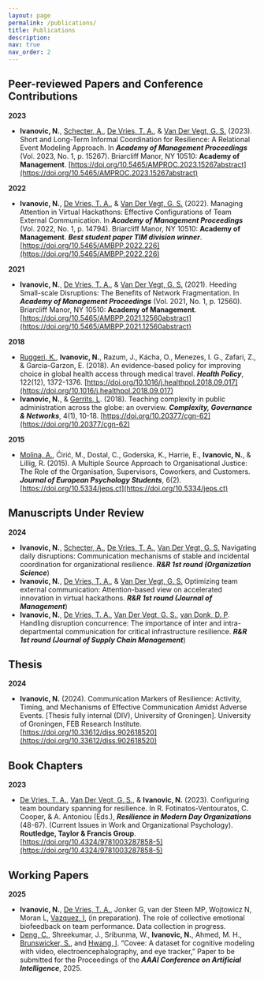 ```yaml
---
layout: page
permalink: /publications/
title: Publications
description: 
nav: true
nav_order: 2
---
```


## Peer-reviewed Papers and Conference Contributions

**2023**

- **Ivanovic, N.**, [Schecter, A.](https://scholar.google.com/citations?user=QYXNseEAAAAJ&hl=en), [De Vries, T. A.](https://scholar.google.com/citations?user=3eY7tOQAAAAJ&hl=en&oi=ao), & [Van Der Vegt, G. S.](https://scholar.google.com/citations?user=eXKtLwoAAAAJ&hl=en&oi=sra) (2023). Short and Long-Term Informal Coordination for Resilience: A Relational Event Modeling Approach. In **_Academy of Management Proceedings_** (Vol. 2023, No. 1, p. 15267). Briarcliff Manor, NY 10510: **Academy of Management**. [https://doi.org/10.5465/AMPROC.2023.15267abstract](https://doi.org/10.5465/AMPROC.2023.15267abstract)

**2022**

- **Ivanovic, N.**, [De Vries, T. A.](https://scholar.google.com/citations?user=3eY7tOQAAAAJ&hl=en&oi=ao), & [Van Der Vegt, G. S.](https://scholar.google.com/citations?user=eXKtLwoAAAAJ&hl=en&oi=sra) (2022). Managing Attention in Virtual Hackathons: Effective Configurations of Team External Communication. In **_Academy of Management Proceedings_** (Vol. 2022, No. 1, p. 14794). Briarcliff Manor, NY 10510: **Academy of Management**. **_Best student paper TIM division winner_**. [https://doi.org/10.5465/AMBPP.2022.226](https://doi.org/10.5465/AMBPP.2022.226)

**2021**

- **Ivanovic, N.**, [De Vries, T. A.](https://scholar.google.com/citations?user=3eY7tOQAAAAJ&hl=en&oi=ao), & [Van Der Vegt, G. S.](https://scholar.google.com/citations?user=eXKtLwoAAAAJ&hl=en&oi=sra) (2021). Heeding Small-scale Disruptions: The Benefits of Network Fragmentation. In **_Academy of Management Proceedings_** (Vol. 2021, No. 1, p. 12560). Briarcliff Manor, NY 10510: **Academy of Management**. [https://doi.org/10.5465/AMBPP.2021.12560abstract](https://doi.org/10.5465/AMBPP.2021.12560abstract)

**2018**

- [Ruggeri, K.](https://scholar.google.com/citations?user=u05dAdoAAAAJ&hl=en&oi=ao), **Ivanovic, N.**, Razum, J., Kácha, O., Menezes, I. G., Zafari, Z., & Garcia-Garzon, E. (2018). An evidence-based policy for improving choice in global health access through medical travel. **_Health Policy_**, 122(12), 1372-1376. [https://doi.org/10.1016/j.healthpol.2018.09.017](https://doi.org/10.1016/j.healthpol.2018.09.017)
- **Ivanovic, N.**, & [Gerrits, L](https://scholar.google.com/citations?user=eqi8RGoAAAAJ&hl=en&oi=ao). (2018). Teaching complexity in public administration across the globe: an overview. **_Complexity, Governance & Networks_**, 4(1), 10-18. [https://doi.org/10.20377/cgn-62](https://doi.org/10.20377/cgn-62)

**2015**

- [Molina, A.](https://scholar.google.com/citations?user=55vx5nYAAAAJ&hl=en&oi=ao), Ćirić, M., Dostal, C., Goderska, K., Harrie, E., **Ivanovic, N.**, & Lillig, R. (2015). A Multiple Source Approach to Organisational Justice: The Role of the Organisation, Supervisors, Coworkers, and Customers. **_Journal of European Psychology Students_**, 6(2). [https://doi.org/10.5334/jeps.ct](https://doi.org/10.5334/jeps.ct)


## Manuscripts Under Review

**2024**

- **Ivanovic, N.**, [Schecter, A.](https://scholar.google.com/citations?user=QYXNseEAAAAJ&hl=en), [De Vries, T. A.](https://scholar.google.com/citations?user=3eY7tOQAAAAJ&hl=en&oi=ao), [Van Der Vegt, G. S.](https://scholar.google.com/citations?user=eXKtLwoAAAAJ&hl=en&oi=sra) Navigating daily disruptions: Communication mechanisms of stable and incidental coordination for organizational resilience. **_R&R 1st round (Organization Science_**)
- **Ivanovic, N.**, [De Vries, T. A.](https://scholar.google.com/citations?user=3eY7tOQAAAAJ&hl=en&oi=ao), & [Van Der Vegt, G. S.](https://scholar.google.com/citations?user=eXKtLwoAAAAJ&hl=en&oi=sra) Optimizing team external communication: Attention-based view on accelerated innovation in virtual hackathons. **_R&R 1st round (Journal of Management_**)
- **Ivanovic, N.**, [De Vries, T. A.](https://scholar.google.com/citations?user=3eY7tOQAAAAJ&hl=en&oi=ao), [Van Der Vegt, G. S.](https://scholar.google.com/citations?user=eXKtLwoAAAAJ&hl=en&oi=sra), [van Donk, D. P](https://scholar.google.com/citations?user=VaKZtXEAAAAJ&hl=en). Handling disruption concurrence: The importance of inter and intra-departmental communication for critical infrastructure resilience. **_R&R 1st round (Journal of Supply Chain Management_**)


## Thesis

**2024**

- **Ivanovic, N.** (2024). Communication Markers of Resilience: Activity, Timing, and Mechanisms of Effective Communication Amidst Adverse Events. [Thesis fully internal (DIV), University of Groningen]. University of Groningen, FEB Research Institute. [https://doi.org/10.33612/diss.902618520](https://doi.org/10.33612/diss.902618520)


## Book Chapters

**2023**

- [De Vries, T. A.](https://scholar.google.com/citations?user=3eY7tOQAAAAJ&hl=en&oi=ao), [Van Der Vegt, G. S.](https://scholar.google.com/citations?user=eXKtLwoAAAAJ&hl=en&oi=sra), & **Ivanovic, N.** (2023). Configuring team boundary spanning for resilience. In R. Fotinatos-Ventouratos, C. Cooper, & A. Antoniou (Eds.), **_Resilience in Modern Day Organizations_** (48-67). (Current Issues in Work and Organizational Psychology). **Routledge, Taylor & Francis Group**. [https://doi.org/10.4324/9781003287858-5](https://doi.org/10.4324/9781003287858-5)


## Working Papers

**2025**

- **Ivanovic, N.**, [De Vries, T. A.](https://scholar.google.com/citations?user=3eY7tOQAAAAJ&hl=en&oi=ao), Jonker G, van der Steen MP, Wojtowicz N, Moran L, [Vazquez, I](https://scholar.google.com/citations?user=I_KyKBQAAAAJ&hl=en), (in preparation). The role of collective emotional biofeedback on team performance. Data collection in progress.
- [Deng, C.](https://scholar.google.com/citations?user=6isFoKAAAAAJ&hl=en&oi=ao),  Shreekumar, J., Sribunma, W., **Ivanovic, N.**, Ahmed, M. H., [Brunswicker, S.](https://scholar.google.com/citations?user=d1h-ClQAAAAJ&hl=en&oi=ao), and [Hwang, I](https://scholar.google.com/citations?user=UcRzyCgAAAAJ&hl=en&oi=ao). “Covee: A dataset for cognitive modeling with video, electroencephalography, and eye tracker,” Paper to be submitted for the Proceedings of the **_AAAI Conference on Artificial Intelligence_**, 2025.

